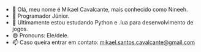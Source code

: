 - 👋 Olá, meu nome é Mikael Cavalcante, mais conhecido como Nineeh.
- 🐉 Programador Júnior.
- 🌱 Ultimamente estou estudando Python e .lua para desenvolvimento de jogos.
- 😄 Pronouns: Ele/dele.
- 📫 Caso queira entrar em contato: mikael.santos.cavalcante@gmail.com
<!---

